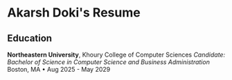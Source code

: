 # Akarsh Doki's Resume

## Education
**Northeastern University**, Khoury College of Computer Sciences
*Candidate: Bachelor of Science in Computer Science and Business Administration*
Boston, MA • Aug 2025 - May 2029
